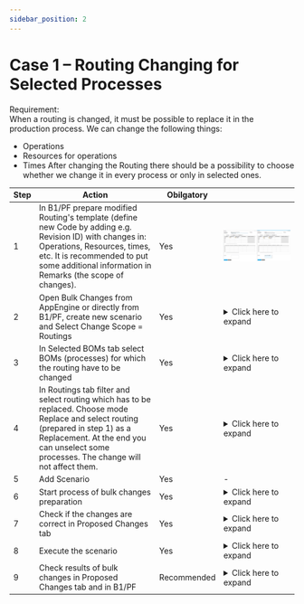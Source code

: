 ```yaml
---
sidebar_position: 2
---
```


# Case 1 – Routing Changing for Selected Processes

Requirement: <br/>When a routing is changed, it must be possible to replace it in the production process. We can change the following things:

- Operations
- Resources for operations
- Times
After changing the Routing there should be a possibility to choose whether we change it in every process or only in selected ones.

| Step | Action | Obilgatory |  |
| --- | --- | --- | --- |
| 1 | In B1/PF prepare modified Routing's template (define new Code by adding e.g. Revision ID) with changes in: Operations, Resources, times, etc. It is recommended to put some additional information in Remarks (the scope of changes). | Yes | ![Routing changing for selected processes](./media/routings.png) |
| 2 | Open Bulk Changes from AppEngine or directly from B1/PF, create new scenario and Select Change Scope = Routings | Yes | <details><summary>Click here to expand</summary></details> |
| 3 | In Selected BOMs tab select BOMs (processes) for which the routing have to be changed | Yes | <details> <summary>Click here to expand</summary> </details> |
| 4 | In Routings tab filter and select routing which has to be replaced. Choose mode Replace and select routing (prepared in step 1) as a Replacement. At the end you can unselect some processes. The change will not affect them. | Yes | <details> <summary>Click here to expand</summary> </details> |
| 5 | Add Scenario | Yes | - |
| 6 | Start process of bulk changes preparation | Yes | <details> <summary>Click here to expand</summary> </details> |
| 7 | Check if the changes are correct in Proposed Changes tab | Yes | <details> <summary>Click here to expand</summary> </details> |
| 8 | Execute the scenario | Yes | <details> <summary>Click here to expand</summary> </details> |
| 9 | Check results of bulk changes in Proposed Changes tab and in B1/PF | Recommended |<details> <summary>Click here to expand</summary> </details> |
